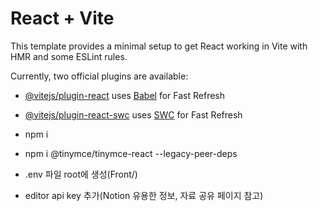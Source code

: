 # React + Vite

This template provides a minimal setup to get React working in Vite with HMR and some ESLint rules.

Currently, two official plugins are available:

- [@vitejs/plugin-react](https://github.com/vitejs/vite-plugin-react/blob/main/packages/plugin-react/README.md) uses [Babel](https://babeljs.io/) for Fast Refresh
- [@vitejs/plugin-react-swc](https://github.com/vitejs/vite-plugin-react-swc) uses [SWC](https://swc.rs/) for Fast Refresh

- npm i
- npm i @tinymce/tinymce-react --legacy-peer-deps

- .env 파일 root에 생성(Front/)
- editor api key 추가(Notion 유용한 정보, 자료 공유 페이지 참고)
